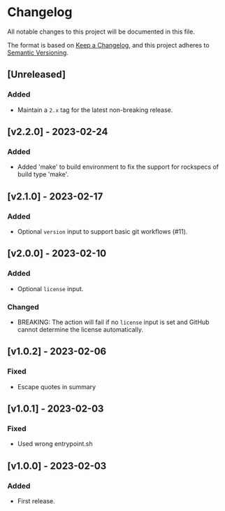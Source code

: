 <!-- markdownlint-disable MD024 -->

# Changelog
All notable changes to this project will be documented in this file.

The format is based on [Keep a Changelog](https://keepachangelog.com/en/1.0.0/),
and this project adheres to [Semantic Versioning](https://semver.org/spec/v2.0.0.html).

## [Unreleased]
### Added
- Maintain a `2.x` tag for the latest non-breaking release.

## [v2.2.0] - 2023-02-24
### Added
- Added 'make' to build environment to fix the support for rockspecs of build type 'make'.

## [v2.1.0] - 2023-02-17
### Added
- Optional `version` input to support basic git workflows (#11).

## [v2.0.0] - 2023-02-10
### Added
- Optional `license` input.
### Changed
- BREAKING: The action will fail if no `license` input is set and GitHub cannot determine the license automatically.

## [v1.0.2] - 2023-02-06
### Fixed
- Escape quotes in summary

## [v1.0.1] - 2023-02-03
### Fixed
- Used wrong entrypoint.sh

## [v1.0.0] - 2023-02-03
### Added
- First release.
